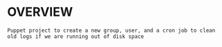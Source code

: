 # OVERVIEW
    Puppet project to create a new group, user, and a cron job to clean old logs if we are running out of disk space


